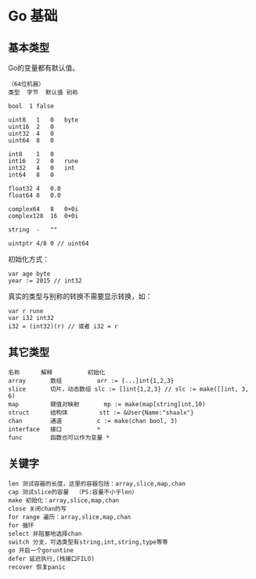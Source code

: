 #	Go 基础

## 基本类型

Go的变量都有默认值。

	（64位机器）
	类型	字节	默认值	别称

	bool  1	false

	uint8	1	0	byte
	uint16	2	0
	uint32	4	0
	uint64	8	0

	int8	1	0
	int16	2	0	rune
	int32 	4	0	int
	int64	8	0
	
	float32	4	0.0
	float64	8	0.0

	complex64	8	0+0i
	complex128	16	0+0i

	string	-	""

	uintptr	4/8	0 // uint64

初始化方式：

	var age byte
	year := 2015 // int32

真实的类型与别称的转换不需要显示转换，如：

	var r rune
	var i32 int32
	i32 = (int32)(r) // 或者 i32 = r

##	其它类型

	名称		解释			初始化
	array		数组			arr := [...]int{1,2,3}
	slice		切片，动态数组	slc := []int{1,2,3} // slc := make([]int, 3, 6)
	map 		键值对映射		mp := make(map[string]int,10)
	struct		结构体			stt := &User{Name:"shaalx"}
	chan		通道			c := make(chan bool, 3)
	interface	接口			*
	func		函数也可以作为变量 *

##	关键字

	len 测试容器的长度，这里的容器包括：array,slice,map,chan
	cap 测试slice的容量	（PS:容量不小于len）
	make 初始化：array,slice,map,chan
	close 关闭chan的写
	for range 遍历：array,slice,map,chan
	for 循环
	select 非阻塞地选择chan
	switch 分支，可选类型有string,int,string,type等等
	go 开启一个goruntine
	defer 延迟执行,(栈接口FILO)
	recover 恢复panic
	